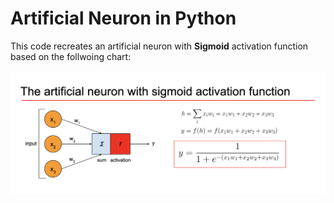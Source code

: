 # Artificial Neuron in Python

This code recreates an artificial neuron with **Sigmoid** activation function based on the follwoing chart:

![alt text](https://github.com/paabes/AudioSignal-Deep-Learning/blob/main/1%20-%20implementing%20artificial%20neuron%20from%20scratch/figures/neuron_with_sigmoid.png "Neuron")
 
